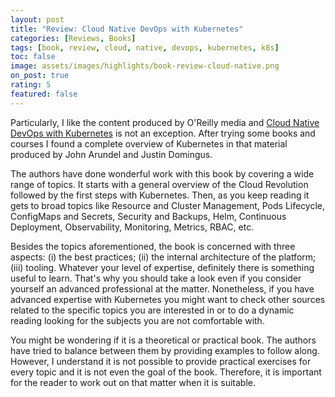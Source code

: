 ```yaml
---
layout: post
title: "Review: Cloud Native DevOps with Kubernetes"
categories: [Reviews, Books]
tags: [book, review, cloud, native, devops, kubernetes, k8s]
toc: false
image: assets/images/highlights/book-review-cloud-native.png
on_post: true
rating: 5
featured: false
---
```


Particularly, I like the content produced by O'Reilly media and [Cloud Native DevOps with Kubernetes](https://www.amazon.com.br/Cloud-Native-DevOps-Kubernetes-Applications-ebook/dp/B07PJ4HM92) is not an exception. After trying some books and courses I found a complete overview of Kubernetes in that material produced by John Arundel and Justin Domingus.

The authors have done wonderful work with this book by covering a wide range of topics. It starts with a general overview of the Cloud Revolution followed by the first steps with Kubernetes. Then, as you keep reading it gets to broad topics like Resource and Cluster Management, Pods Lifecycle, ConfigMaps and Secrets, Security and Backups, Helm, Continuous Deployment, Observability, Monitoring, Metrics, RBAC, etc.

Besides the topics aforementioned, the book is concerned with three aspects: (i) the best practices; (ii) the internal architecture of the platform; (iii) tooling. Whatever your level of expertise, definitely there is something useful to learn. That's why you should take a look even if you consider yourself an advanced professional at the matter. Nonetheless, if you have advanced expertise with Kubernetes you might want to check other sources related to the specific topics you are interested in or to do a dynamic reading looking for the subjects you are not comfortable with.

You might be wondering if it is a theoretical or practical book. The authors have tried to balance between them by providing examples to follow along. However, I understand it is not possible to provide practical exercises for every topic and it is not even the goal of the book. Therefore, it is important for the reader to work out on that matter when it is suitable.
